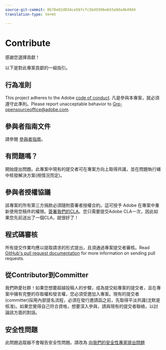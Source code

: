 ```yaml
---
source-git-commit: 0b70e82d034ce56fcfc5b49396e6d3a9da4b49d4
translation-type: tm+mt

---
```

# Contribute

感謝您選擇貢獻！

以下是對此專案貢獻的一組指引。

## 行為准則

This project adheres to the Adobe [code of conduct](code-of-conduct.md). 凡是參與本專案，就必須遵守此準則。Please report unacceptable behavior to
[Grp-opensourceoffice@adobe.com](mailto:Grp-opensourceoffice@adobe.com).

## 參與者指南文件

請參閱 [參與者指南](https://docs.adobe.com/content/help/en/contributor/contributor-guide/introduction.html)。

## 有問題嗎？

開始提出問題。此專案中現有的提交者可在專案方向上取得共識，並在問題執行緒中核發解決方案(視情況而定)。

## 參與者授權協議

該專案的所有第三方捐款必須隨附簽署者授權合約。這可授予 Adobe 在專案中重新使用您稿件的權限。[簽署我們的CLA](http://opensource.adobe.com/cla.html)。您只需要提交Adobe
CLA一次，因此如果您先前送出了一個CLA，就很好了！

## 程式碼審核

所有提交作業均應以提取請求的形式提出，且須通過專案提交者審核。Read [GitHub's pull request documentation](https://help.github.com/articles/about-pull-requests/)
for more information on sending pull requests.

<!--
Lastly, please follow the [pull request template](PULL_REQUEST_TEMPLATE.md) when
submitting a pull request!
-->

## 從Contributor到Committer

我們熱愛社群！如果您想要超越投稿人的步驟，成為提交給專案的提交者，且在專案中擁有完整的存取權和發言權，您必須受邀加入專案。現有的提交者(committer)採用內部提名流程，必須在發行邀請函之前，先取得平淡共識(沈默是核准)。如果您覺得自己符合資格，想要深入參與，請與現有的提交者聯絡，以討論該方面的對話。

## 安全性問題

此問題追蹤器不會報告安全性問題。請改為 [向我們的安全性專家提出問題](https://helpx.adobe.com/security/alertus.html)
